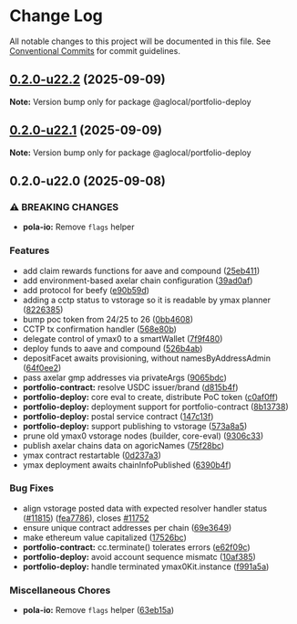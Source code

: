 # Change Log

All notable changes to this project will be documented in this file.
See [Conventional Commits](https://conventionalcommits.org) for commit guidelines.

## [0.2.0-u22.2](https://github.com/Agoric/agoric-sdk/compare/@aglocal/portfolio-deploy@0.2.0-u22.1...@aglocal/portfolio-deploy@0.2.0-u22.2) (2025-09-09)

**Note:** Version bump only for package @aglocal/portfolio-deploy

## [0.2.0-u22.1](https://github.com/Agoric/agoric-sdk/compare/@aglocal/portfolio-deploy@0.2.0-u22.0...@aglocal/portfolio-deploy@0.2.0-u22.1) (2025-09-09)

**Note:** Version bump only for package @aglocal/portfolio-deploy

## 0.2.0-u22.0 (2025-09-08)

### ⚠ BREAKING CHANGES

* **pola-io:** Remove `flags` helper

### Features

* add claim rewards functions for aave and compound ([25eb411](https://github.com/Agoric/agoric-sdk/commit/25eb4113a20fc6d1a9ae777c290ded8f4d0d14cf))
* add environment-based axelar chain configuration ([39ad0af](https://github.com/Agoric/agoric-sdk/commit/39ad0afb9b0551df57b5ad67c5aef3270239fdb7))
* add protocol for beefy ([e90b59d](https://github.com/Agoric/agoric-sdk/commit/e90b59d9c0b911d71c38054468d063d14396c727))
* adding a cctp status to vstorage so it is readable by ymax planner ([8226385](https://github.com/Agoric/agoric-sdk/commit/8226385187c6c146b13fdf0c7e7cf3b5b4f12ff0))
* bump poc token from 24/25 to 26 ([0bb4608](https://github.com/Agoric/agoric-sdk/commit/0bb46081e143a63718c4e781a3844af85a5f033b))
* CCTP tx confirmation handler ([568e80b](https://github.com/Agoric/agoric-sdk/commit/568e80bb627cafebedc0c70d42d01374a803ada4))
* delegate control of ymax0 to a smartWallet ([7f9f480](https://github.com/Agoric/agoric-sdk/commit/7f9f480db87cc5de23beef91eb096f43740224a0))
* deploy funds to aave and compound ([526b4ab](https://github.com/Agoric/agoric-sdk/commit/526b4abfaadeb719155726f3c089b0429a84c852))
* depositFacet awaits provisioning, without namesByAddressAdmin ([64f0ee2](https://github.com/Agoric/agoric-sdk/commit/64f0ee20d56f40c9a73c87811500340fcfc20423))
* pass axelar gmp addresses via privateArgs ([9065bdc](https://github.com/Agoric/agoric-sdk/commit/9065bdc4a400be6722404e01cf3ff88eb3475608))
* **portfolio-contract:** resolve USDC issuer/brand ([d815b4f](https://github.com/Agoric/agoric-sdk/commit/d815b4f9004da9c07ad616f5cc74af842ac80dd0))
* **portfolio-deploy:** core eval to create, distribute PoC token ([c0af0ff](https://github.com/Agoric/agoric-sdk/commit/c0af0ff8dfac6b4dec695e2a6618afa9662c818f))
* **portfolio-deploy:** deployment support for portfolio-contract ([8b13738](https://github.com/Agoric/agoric-sdk/commit/8b137387fd8b45ed6ec291bc716761ad6ba4c5b9))
* **portfolio-deploy:** postal service contract ([147c13f](https://github.com/Agoric/agoric-sdk/commit/147c13fb8c766d0d08d8be1f3a9732997b919968))
* **portfolio-deploy:** support publishing to vstorage ([573a8a5](https://github.com/Agoric/agoric-sdk/commit/573a8a56822fadbc34e7bef0f6bf657317467c6a))
* prune old ymax0 vstorage nodes (builder, core-eval) ([9306c33](https://github.com/Agoric/agoric-sdk/commit/9306c33ceff853b412e3fc236c22007976ba8ee1))
* publish axelar chains data on agoricNames ([75f28bc](https://github.com/Agoric/agoric-sdk/commit/75f28bc8df97687761e1fc456bf94bc13b82d024))
* ymax contract restartable ([0d237a3](https://github.com/Agoric/agoric-sdk/commit/0d237a39cfd8c42978126feb5871f973f3eea53f))
* ymax deployment awaits chainInfoPublished ([6390b4f](https://github.com/Agoric/agoric-sdk/commit/6390b4f2a91b28fd7259af97fc18918e9ead6ee1))

### Bug Fixes

* align vstorage posted data with expected resolver handler status ([#11815](https://github.com/Agoric/agoric-sdk/issues/11815)) ([fea7786](https://github.com/Agoric/agoric-sdk/commit/fea77864ae4355e4d7aa750e3008ad4899949c14)), closes [#11752](https://github.com/Agoric/agoric-sdk/issues/11752)
* ensure unique contract addresses per chain ([69e3649](https://github.com/Agoric/agoric-sdk/commit/69e36494e62bf5774b73f04e91d7519a43bec78b))
* make ethereum value capitalized ([17526bc](https://github.com/Agoric/agoric-sdk/commit/17526bcdea2c940f7bdbe294d7de0b511a749610))
* **portfolio-contract:** cc.terminate() tolerates errors ([e62f09c](https://github.com/Agoric/agoric-sdk/commit/e62f09c50326c03af173532509407b2e7813ade6))
* **portfolio-deploy:** avoid account sequence mismatc ([10af385](https://github.com/Agoric/agoric-sdk/commit/10af38544667ee29bc5648001e3b75073a6333fc))
* **portfolio-deploy:** handle terminated ymax0Kit.instance ([f991a5a](https://github.com/Agoric/agoric-sdk/commit/f991a5a90520733e5333f3180f231e34d34de960))

### Miscellaneous Chores

* **pola-io:** Remove `flags` helper ([63eb15a](https://github.com/Agoric/agoric-sdk/commit/63eb15ae9333b6b9d05dad8b1d3c900468bd2473))
